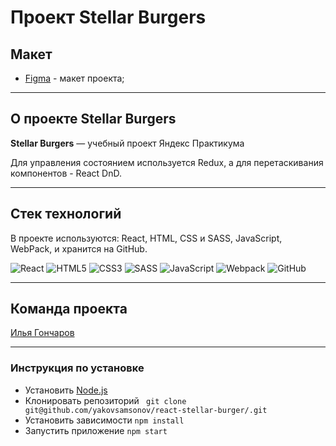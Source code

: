 # Проект Stellar Burgers

## Макет 

- [Figma](<https://www.figma.com/file/ocw9a6hNGeAejl4F3G9fp8/React-_-%D0%9F%D1%80%D0%BE%D0%B5%D0%BA%D1%82%D0%BD%D1%8B%D0%B5-%D0%B7%D0%B0%D0%B4%D0%B0%D1%87%D0%B8-(3-%D0%BC%D0%B5%D1%81%D1%8F%D1%86%D0%B0)_external_link?node-id=2974:2989>) - макет проекта;

---

## О проекте Stellar Burgers

**Stellar Burgers** — учебный проект  Яндекс Практикума

Для управления состоянием используется Redux, а для перетаскивания компонентов - React DnD.

---

## Cтек технологий

В проекте используются: React, HTML, CSS и SASS, JavaScript, WebPack, и хранится на GitHub.

![React](https://img.shields.io/badge/react-%23121011.svg?style=for-the-badge&logo=react&logoColor=white) ![HTML5](https://img.shields.io/badge/html5-%23E34F26.svg?style=for-the-badge&logo=html5&logoColor=white) ![CSS3](https://img.shields.io/badge/css3-%231572B6.svg?style=for-the-badge&logo=css3&logoColor=white) ![SASS](https://img.shields.io/badge/SASS-hotpink.svg?style=for-the-badge&logo=SASS&logoColor=white) ![JavaScript](https://img.shields.io/badge/javascript-%23323330.svg?style=for-the-badge&logo=javascript&logoColor=%23F7DF1E) ![Webpack](https://img.shields.io/badge/webpack-%238DD6F9.svg?style=for-the-badge&logo=webpack&logoColor=black) ![GitHub](https://img.shields.io/badge/github-%23121011.svg?style=for-the-badge&logo=github&logoColor=white)

---

## Команда проекта

[Илья Гончаров](https://github.com/illiaGoncharov) 

---

### Инструкция по установке

- Установить [Node.js](https://nodejs.org/ru/)
- Клонировать репозиторий ` git clone git@github.com/yakovsamsonov/react-stellar-burger/.git`
- Установить зависимости `npm install`
- Запустить приложение `npm start`